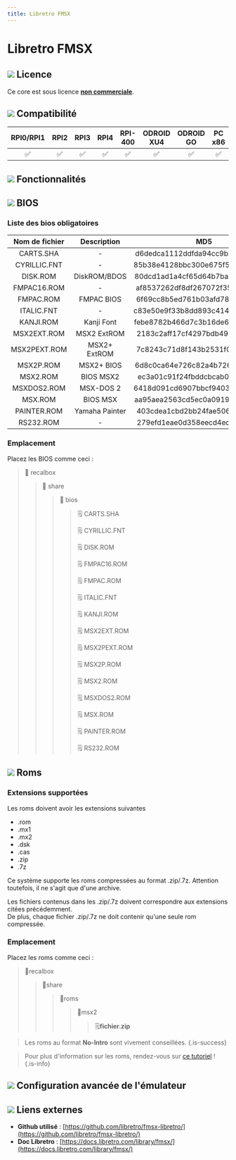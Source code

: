 ```yaml
---
title: Libretro FMSX
---
```


# Libretro FMSX



## ![](./gerald-g-parchment-background-or-border-5.svg) Licence

Ce core est sous licence [**non commerciale**](https://github.com/libretro/fmsx-libretro/blob/master/LICENSE).

## ![](./compatibility.png) Compatibilité

| RPI0/RPI1 | RPI2 | RPI3 | RPI4 | RPI-400 | ODROID XU4 | ODROID GO | PC x86 | PC X86\_64 |
| :---: | :---: | :---: | :---: | :---: | :---: | :---: | :---: | :---: |
| ✅ | ✅ | ✅ | ✅ | ✅ | ✅ | ✅ | ✅ | ✅ |

## ![](./cogwheel-145804_640.png) Fonctionnalités



## ![](./tqfp32.svg) BIOS

### Liste des bios obligatoires

| **Nom de fichier** | Description | MD5 | Fourni |
| :---: | :---: | :---: | :---: |
| CARTS.SHA | - | d6dedca1112ddfda94cc9b2e426b818b | ✅ |
| CYRILLIC.FNT | - | 85b38e4128bbc300e675f55b278683a8 | ✅ |
| DISK.ROM | DiskROM/BDOS | 80dcd1ad1a4cf65d64b7ba10504e8190 | ✅ |
| FMPAC16.ROM | - | af8537262df8df267072f359399a7635 | ✅ |
| FMPAC.ROM | FMPAC BIOS | 6f69cc8b5ed761b03afd78000dfb0e19 | ✅ |
| ITALIC.FNT | - | c83e50e9f33b8dd893c414691822740d | ✅ |
| KANJI.ROM | Kanji Font | febe8782b466d7c3b16de6d104826b34 | ✅ |
| MSX2EXT.ROM | MSX2 ExtROM | 2183c2aff17cf4297bdb496de78c2e8a | ✅ |
| MSX2PEXT.ROM | MSX2+ ExtROM | 7c8243c71d8f143b2531f01afa6a05dc | ✅ |
| MSX2P.ROM | MSX2+ BIOS | 6d8c0ca64e726c82a4b726e9b01cdf1e | ✅ |
| MSX2.ROM | BIOS MSX2 | ec3a01c91f24fbddcbcab0ad301bc9ef | ✅ |
| MSXDOS2.ROM | MSX-DOS 2 | 6418d091cd6907bbcf940324339e43bb | ✅ |
| MSX.ROM | BIOS MSX | aa95aea2563cd5ec0a0919b44cc17d47 | ✅ |
| PAINTER.ROM | Yamaha Painter | 403cdea1cbd2bb24fae506941f8f655e | ✅ |
| RS232.ROM | - | 279efd1eae0d358eecd4edc7d9adedf3 | ✅ |

### Emplacement

Placez les BIOS comme ceci :

> 📁 recalbox
>
> > 📁 share
> >
> > > 📁 bios
> > >
> > > > 🗒 CARTS.SHA
> > > >
> > > > 🗒 CYRILLIC.FNT
> > > >
> > > > 🗒 DISK.ROM
> > > >
> > > > 🗒 FMPAC16.ROM
> > > >
> > > > 🗒 FMPAC.ROM
> > > >
> > > > 🗒 ITALIC.FNT
> > > >
> > > > 🗒 KANJI.ROM
> > > >
> > > > 🗒 MSX2EXT.ROM
> > > >
> > > > 🗒 MSX2PEXT.ROM
> > > >
> > > > 🗒 MSX2P.ROM
> > > >
> > > > 🗒 MSX2.ROM
> > > >
> > > > 🗒 MSXDOS2.ROM
> > > >
> > > > 🗒 MSX.ROM
> > > >
> > > > 🗒 PAINTER.ROM
> > > >
> > > > 🗒 RS232.ROM

## ![](./rom-30098_640.png) Roms

### **Extensions supportées**

Les roms doivent avoir les extensions suivantes 

* .rom
* .mx1
* .mx2
* .dsk
* .cas
* .zip
* .7z

Ce système supporte les roms compressées au format .zip/.7z. Attention toutefois, il ne s'agit que d'une archive.

Les fichiers contenus dans les .zip/.7z doivent correspondre aux extensions citées précédemment.  
De plus, chaque fichier .zip/.7z ne doit contenir qu'une seule rom compressée.

### **Emplacement**

Placez les roms comme ceci : 

> 📁recalbox
>
> > 📁share
> >
> > > 📁roms
> > >
> > > > 📁msx2
> > > >
> > > > > 🗒**fichier.zip**


>Les roms au format **No-Intro** sont vivement conseillées.
{.is-success}


>Pour plus d'information sur les roms, rendez-vous sur [ce tutoriel](/fr/tutoriels/jeux/generalite/les-roms-et-les-isos) !
{.is-info}

## ![](./hammer-28636_640.png) Configuration avancée de l'émulateur



## ![](./kisspng-web-development-world-wide-web-computer-icons-webs-world-wide-web-icon-png-5ab05c24477216.4540070115215073642927.png) Liens externes

* **Github utilisé** : [https://github.com/libretro/fmsx-libretro/](https://github.com/libretro/fmsx-libretro/)
* **Doc Libretro** : [https://docs.libretro.com/library/fmsx/](https://docs.libretro.com/library/fmsx/)

